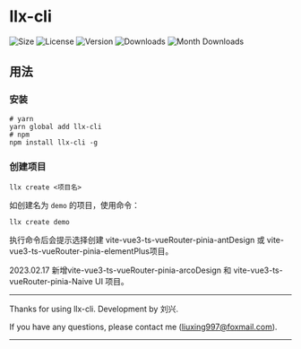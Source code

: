# llx-cli

![Size](https://img.shields.io/bundlephobia/min/llx-cli?style=flat-square)
![License](https://img.shields.io/npm/l/llx-cli?style=flat-square)
![Version](https://img.shields.io/npm/v/llx-cli?style=flat-square)
![Downloads](https://img.shields.io/npm/dt/llx-cli?style=flat-square)
![Month Downloads](https://img.shields.io/npm/dm/llx-cli?style=flat-square)


## 用法

### 安装

```shell
# yarn 
yarn global add llx-cli
# npm 
npm install llx-cli -g
```

### 创建项目

```shell
llx create <项目名>
```
如创建名为 `demo` 的项目，使用命令：
```shell
llx create demo
```

执行命令后会提示选择创建 vite-vue3-ts-vueRouter-pinia-antDesign 或 vite-vue3-ts-vueRouter-pinia-elementPlus项目。

2023.02.17 新增vite-vue3-ts-vueRouter-pinia-arcoDesign 和 vite-vue3-ts-vueRouter-pinia-Naive UI 项目。

---
Thanks for using llx-cli. Development by 刘兴.

If you have any questions, please contact me (liuxing997@foxmail.com).

---

